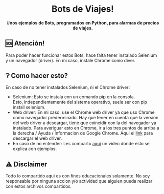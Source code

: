 <h1 align="center">
  Bots de Viajes!
</h1>

<h4 align="center">
  Unos ejemplos de Bots, programados en Python, para alarmas de precios de viajes.
</h4>

## 🆘 Atención!
Para poder hacer funcionar estos Bots, hace falta tener instalado Selenium y un navegador (driver).
En mi caso, instale Chrome como diver.

## ❔ Como hacer esto?
En caso de no tener instalados Selenium, ni el Chrome driver:

* Selenium: Esto se instala con un comando pip en la consola. <br>
    Esto, independientemente del sistema operativo, suele ser con pip install selenium.
* Web driver: En mi caso, use el Chrome web driver ya que uso Chrome como navegador prederminado.
    Hay que tener en cuenta que la version del web driver a descargar, tiene que coincidir con la del navegador ya instalado. Para averiguar esto en Chrome, ir a los tres puntos de arriba a la derecha / Ayuda / Informacion de Google Chrome. Aqui el [link](https://sites.google.com/chromium.org/driver/) para descargar el web driver.
* En caso de no entender: Les comparto [aqui](https://www.youtube.com/watch?v=Xjv1sY630Uc) un video donde esto se       explica con ejemplos.

## ⚠️ Disclaimer
Todo lo compartido aqui es con fines educacionales solamente. No soy responsable por ninguna accion y/o actividad que alguien pueda realizar con estos archivos compartidos.
